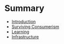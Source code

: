 # Summary

* [Introduction](README.md)
* [Surviving Consumerism](human-rights-my.md)
* [Learning](learning.md)
* [Infrastructure](infrastructure.md)

